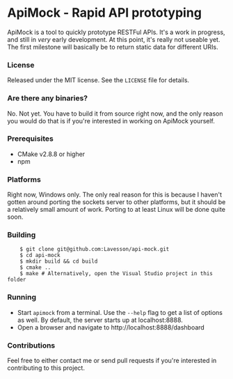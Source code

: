 # ApiMock - Rapid API prototyping

ApiMock is a tool to quickly prototype RESTFul APIs. It's a work in progress, and still in *very* early development.
At this point, it's really not useable yet. The first milestone will basically be to return static data for different URIs.

### License

Released under the MIT license. See the `LICENSE` file for details.

### Are there any binaries?

No. Not yet. You have to build it from source right now, and the only reason you would do that is if you're interested in
working on ApiMock yourself.

### Prerequisites

* CMake v2.8.8 or higher
* npm

### Platforms

Right now, Windows only. The only real reason for this is because I haven't gotten around porting the sockets server to other
platforms, but it should be a relatively small amount of work. Porting to at least Linux will be done quite soon.

### Building

        $ git clone git@github.com:Lavesson/api-mock.git
        $ cd api-mock
        $ mkdir build && cd build
        $ cmake ..
        $ make # Alternatively, open the Visual Studio project in this folder
        
### Running

* Start `apimock` from a terminal. Use the `--help` flag to get a list of options as well. By default, the server starts up
at localhost:8888.
* Open a browser and navigate to http://localhost:8888/dashboard

### Contributions

Feel free to either contact me or send pull requests if you're interested in contributing to this project.
